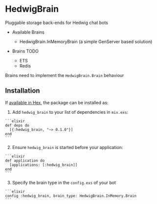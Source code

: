 # HedwigBrain

Pluggable storage back-ends for Hedwig chat bots

- Available Brains
  - HedwigBrain.InMemoryBrain (a simple GenServer based solution)

- Brains TODO
  - ETS
  - Redis

Brains need to implement the `HedwigBrain.Brain` behaviour

## Installation

If [available in Hex](https://hex.pm/docs/hedwig_brain), the package can be installed as:

  1. Add `hedwig_brain` to your list of dependencies in `mix.exs`:

    ```elixir
    def deps do
      [{:hedwig_brain, "~> 0.1.0"}]
    end
    ```

  2. Ensure `hedwig_brain` is started before your application:

    ```elixir
    def application do
      [applications: [:hedwig_brain]]
    end
    ```

  3. Specify the brain type in the `config.exs` of your bot

    ```elixir
    config :hedwig_brain, brain_type: HedwigBrain.InMemory.Brain
    ```


